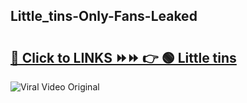
 ## Little_tins-Only-Fans-Leaked

# <h2><a href="https://clipsfans.com/Little_tins&ref=git">🔗 Click to LINKS ⏩⏩ 👉 🟢 Little tins </a></h2>

<a href="https://clipsfans.com/Little_tins&ref=git" rel="nofollow" data-target="animated-image.originalLink"><img src="https://i.ibb.co.com/xMMVF88/686577567.gif" alt="Viral Video Original" style="max-width: 100%; display: inline-block;" data-target="animated-image.originalImage"></a>
